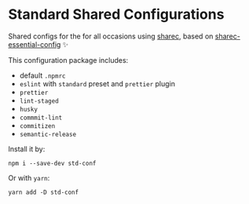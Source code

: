 # Standard Shared Configurations

Shared configs for the for all occasions using [sharec](https://github.com/lamartire/sharec), based on [sharec-essential-config](https://github.com/lamartire/sharec/tree/master/packages/sharec-essential-config) ✨

This configuration package includes:

- default `.npmrc`
- `eslint` with `standard` preset and `prettier` plugin
- `prettier`
- `lint-staged`
- `husky`
- `commmit-lint`
- `commitizen`
- `semantic-release`

Install it by:

```shell
npm i --save-dev std-conf
```

Or with `yarn`:

```shell
yarn add -D std-conf
```
